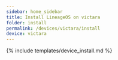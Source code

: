 ```yaml
---
sidebar: home_sidebar
title: Install LineageOS on victara
folder: install
permalink: /devices/victara/install
device: victara
---
```

{% include templates/device_install.md %}
